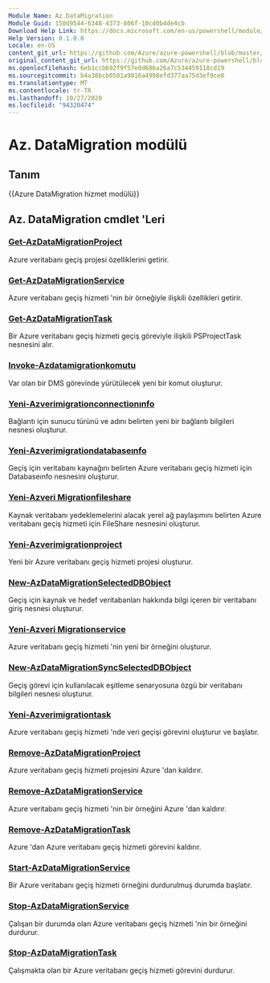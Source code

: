 ```yaml
---
Module Name: Az.DataMigration
Module Guid: 150d9544-6348-4373-806f-10cd0b4de4cb
Download Help Link: https://docs.microsoft.com/en-us/powershell/module/az.datamigration
Help Version: 0.1.0.0
Locale: en-US
content_git_url: https://github.com/Azure/azure-powershell/blob/master/src/DataMigration/DataMigration/help/Az.DataMigration.md
original_content_git_url: https://github.com/Azure/azure-powershell/blob/master/src/DataMigration/DataMigration/help/Az.DataMigration.md
ms.openlocfilehash: 6eb1ccb692f9f57e0d686a26a7c534459118cd19
ms.sourcegitcommit: b4a38bcb0501a9016a4998efd377aa75d3ef9ce8
ms.translationtype: MT
ms.contentlocale: tr-TR
ms.lasthandoff: 10/27/2020
ms.locfileid: "94320474"
---
```

# Az. DataMigration modülü
## Tanım
{{Azure DataMigration hizmet modülü}}

## Az. DataMigration cmdlet 'Leri
### [Get-AzDataMigrationProject](Get-AzDataMigrationProject.md)
Azure veritabanı geçiş projesi özelliklerini getirir.

### [Get-AzDataMigrationService](Get-AzDataMigrationService.md)
Azure veritabanı geçiş hizmeti 'nin bir örneğiyle ilişkili özellikleri getirir. 

### [Get-AzDataMigrationTask](Get-AzDataMigrationTask.md)
Bir Azure veritabanı geçiş hizmeti geçiş göreviyle ilişkili PSProjectTask nesnesini alır.

### [Invoke-Azdatamigrationkomutu](Invoke-AzDataMigrationCommand.md)
Var olan bir DMS görevinde yürütülecek yeni bir komut oluşturur.

### [Yeni-Azverimigrationconnectionınfo](New-AzDataMigrationConnectionInfo.md)
Bağlantı için sunucu türünü ve adını belirten yeni bir bağlantı bilgileri nesnesi oluşturur.

### [Yeni-Azverimigrationdatabaseınfo](New-AzDataMigrationDatabaseInfo.md)
Geçiş için veritabanı kaynağını belirten Azure veritabanı geçiş hizmeti için Databaseınfo nesnesini oluşturur.

### [Yeni-Azveri Migrationfileshare](New-AzDataMigrationFileShare.md)
Kaynak veritabanı yedeklemelerini alacak yerel ağ paylaşımını belirten Azure veritabanı geçiş hizmeti için FileShare nesnesini oluşturur.

### [Yeni-Azverimigrationproject](New-AzDataMigrationProject.md)
Yeni bir Azure veritabanı geçiş hizmeti projesi oluşturur.

### [New-AzDataMigrationSelectedDBObject](New-AzDataMigrationSelectedDBObject.md)
Geçiş için kaynak ve hedef veritabanları hakkında bilgi içeren bir veritabanı giriş nesnesi oluşturur.

### [Yeni-Azveri Migrationservice](New-AzDataMigrationService.md)
Azure veritabanı geçiş hizmeti 'nin yeni bir örneğini oluşturur.

### [New-AzDataMigrationSyncSelectedDBObject](New-AzDataMigrationSyncSelectedDBObject.md)
Geçiş görevi için kullanılacak eşitleme senaryosuna özgü bir veritabanı bilgileri nesnesi oluşturur.

### [Yeni-Azverimigrationtask](New-AzDataMigrationTask.md)
Azure veritabanı geçiş hizmeti 'nde veri geçişi görevini oluşturur ve başlatır.

### [Remove-AzDataMigrationProject](Remove-AzDataMigrationProject.md)
Azure veritabanı geçiş hizmeti projesini Azure 'dan kaldırır.

### [Remove-AzDataMigrationService](Remove-AzDataMigrationService.md)
Azure veritabanı geçiş hizmeti 'nin bir örneğini Azure 'dan kaldırır.

### [Remove-AzDataMigrationTask](Remove-AzDataMigrationTask.md)
Azure 'dan Azure veritabanı geçiş hizmeti görevini kaldırır.

### [Start-AzDataMigrationService](Start-AzDataMigrationService.md)
Bir Azure veritabanı geçiş hizmeti örneğini durdurulmuş durumda başlatır. 

### [Stop-AzDataMigrationService](Stop-AzDataMigrationService.md)
Çalışan bir durumda olan Azure veritabanı geçiş hizmeti 'nin bir örneğini durdurur.

### [Stop-AzDataMigrationTask](Stop-AzDataMigrationTask.md)
Çalışmakta olan bir Azure veritabanı geçiş hizmeti görevini durdurur.

